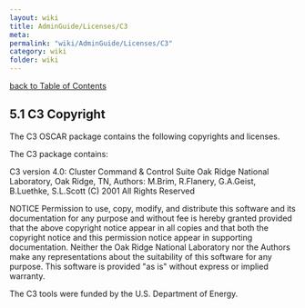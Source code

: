 ```yaml
---
layout: wiki
title: AdminGuide/Licenses/C3
meta: 
permalink: "wiki/AdminGuide/Licenses/C3"
category: wiki
folder: wiki
---
```

<!-- Name: AdminGuide/Licenses/C3 -->
<!-- Version: 1 -->
<!-- Author: jparpail -->
[back to Table of Contents](wiki/AdminGuide)

## 5.1 C3 Copyright

The C3 OSCAR package contains the following copyrights and licenses.

The C3 package contains:

C3 version 4.0: Cluster Command & Control Suite
Oak Ridge National Laboratory, Oak Ridge, TN,
Authors: M.Brim, R.Flanery, G.A.Geist, B.Luethke, S.L.Scott
(C) 2001 All Rights Reserved

NOTICE
Permission to use, copy, modify, and distribute this software and its documentation for any purpose and without fee is hereby granted provided that the above copyright notice appear in all copies and that both the copyright notice and this permission notice appear in supporting documentation.
Neither the Oak Ridge National Laboratory nor the Authors make any representations about the suitability of this software for any purpose. This software is provided "as is" without express or implied warranty.

The C3 tools were funded by the U.S. Department of Energy.
